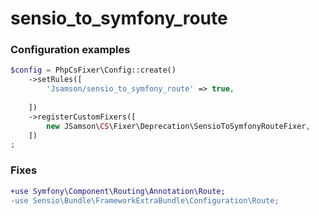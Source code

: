 # sensio_to_symfony_route

### Configuration examples

```php
$config = PhpCsFixer\Config::create()
    ->setRules([
        'Jsamson/sensio_to_symfony_route' => true,
       
    ])
    ->registerCustomFixers([
        new JSamson\CS\Fixer\Deprecation\SensioToSymfonyRouteFixer,
    ])
;
```

### Fixes

```diff
+use Symfony\Component\Routing\Annotation\Route;
-use Sensio\Bundle\FrameworkExtraBundle\Configuration\Route;
```
